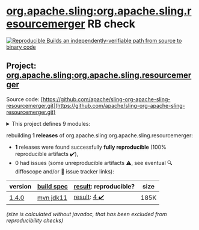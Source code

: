 [org.apache.sling:org.apache.sling.resourcemerger](https://search.maven.org/artifact/org.apache.sling/org.apache.sling.resourcemerger/) RB check
=======

[![Reproducible Builds](https://reproducible-builds.org/images/logos/rb.svg) an independently-verifiable path from source to binary code](https://reproducible-builds.org/)

## Project: [org.apache.sling:org.apache.sling.resourcemerger](https://search.maven.org/artifact/org.apache.sling/org.apache.sling.resourcemerger/)

Source code: [https://github.com/apache/sling-org-apache-sling-resourcemerger.git](https://github.com/apache/sling-org-apache-sling-resourcemerger.git)

<details><summary>This project defines 9 modules:</summary>

* [org.apache.sling:org.apache.sling.cms](https://search.maven.org/artifact/org.apache.sling/org.apache.sling.cms/)
* [org.apache.sling:org.apache.sling.cms.api](https://search.maven.org/artifact/org.apache.sling/org.apache.sling.cms.api/)
* [org.apache.sling:org.apache.sling.cms.archetype](https://search.maven.org/artifact/org.apache.sling/org.apache.sling.cms.archetype/)
* [org.apache.sling:org.apache.sling.cms.core](https://search.maven.org/artifact/org.apache.sling/org.apache.sling.cms.core/)
* [org.apache.sling:org.apache.sling.cms.feature](https://search.maven.org/artifact/org.apache.sling/org.apache.sling.cms.feature/)
* [org.apache.sling:org.apache.sling.cms.it](https://search.maven.org/artifact/org.apache.sling/org.apache.sling.cms.it/)
* [org.apache.sling:org.apache.sling.cms.login](https://search.maven.org/artifact/org.apache.sling/org.apache.sling.cms.login/)
* [org.apache.sling:org.apache.sling.cms.reference](https://search.maven.org/artifact/org.apache.sling/org.apache.sling.cms.reference/)
* [org.apache.sling:org.apache.sling.cms.ui](https://search.maven.org/artifact/org.apache.sling/org.apache.sling.cms.ui/)
</details>

rebuilding **1 releases** of org.apache.sling:org.apache.sling.resourcemerger:
- **1** releases were found successfully **fully reproducible** (100% reproducible artifacts :heavy_check_mark:),
- 0 had issues (some unreproducible artifacts :warning:, see eventual :mag: diffoscope and/or :memo: issue tracker links):

| version | [build spec](/BUILDSPEC.md) | [result](https://reproducible-builds.org/docs/jvm/): reproducible? | size |
| -- | --------- | ------ | -- |
| [1.4.0](https://search.maven.org/artifact/org.apache.sling/org.apache.sling.resourcemerger/1.4.0/pom) | [mvn jdk11](org.apache.sling.cms-1.4.0.buildspec) | [result](org.apache.sling.resourcemerger-1.4.0.buildinfo): [4 :heavy_check_mark: ](org.apache.sling.resourcemerger-1.4.0.buildcompare) | 185K |

<i>(size is calculated without javadoc, that has been excluded from reproducibility checks)</i>
